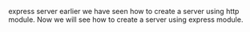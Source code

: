 express server
earlier we have seen how to create a server using http module. Now we will see how to create a server using express module.
